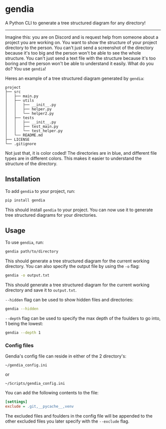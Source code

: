 # gendia
A Python CLI to generate a tree structured diagram for any directory!

---
Imagine this: you are on Discord and is request help from someone about a project you are working on. You want to show the structure of your project directory to the person. You can't just send a screenshot of the directory because it's too big and the person won't be able to see the whole structure. You can't just send a text file with the structure because it's too boring and the person won't be able to understand it easily. What do you do? You use `gendia`!


Heres an example of a tree structured diagram generated by `gendia`:

```
project
├── src
│   ├── main.py
│   ├── utils
│   │   ├── __init__.py
│   │   ├── helper.py
│   │   └── helper2.py
│   ├── tests
│   │   ├── __init__.py
│   │   ├── test_main.py
│   │   └── test_helper.py
│   └── README.md
├── LICENSE
└── .gitignore
```

Not just that, it is color coded! The directories are in blue, and different file types are in different colors. This makes it easier to understand the structure of the directory.

## Installation
To add `gendia` to your project, run:
```bash
pip install gendia
```
This should install `gendia` to your project. You can now use it to generate tree structured diagrams for your directories.

## Usage
To use `gendia`, run:
```bash
gendia path/to/directory
```
This should generate a tree structured diagram for the current working directory. You can also specify the output file by using the `-o` flag:
```bash
gendia -o output.txt
```
This should generate a tree structured diagram for the current working directory and save it to `output.txt`.

`--hidden` flag can be used to show hidden files and directories:
```bash
gendia --hidden
```

`--depth` flag can be used to specify the max depth of the foulders to go into, 1 being the lowest:
```bash
gendia --depth 1
```

### Config files
Gendia's config file can reside in either of the 2 directory's: 
```
~/gendia_config.ini
```
or
```
~/Scripts/gendia_config.ini
```

You can add the following contents to the file:
```ini
[settings]
exclude = .git,__pycache__,venv
```

The excluded files and foulders in the config file will be appended to the other excluded files you later specify with the `--exclude` flag.